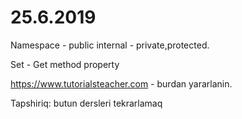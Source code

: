 # 25.6.2019

Namespace - public internal - private,protected.

Set - Get method property


https://www.tutorialsteacher.com - burdan yararlanin.

Tapshiriq:
butun dersleri tekrarlamaq
